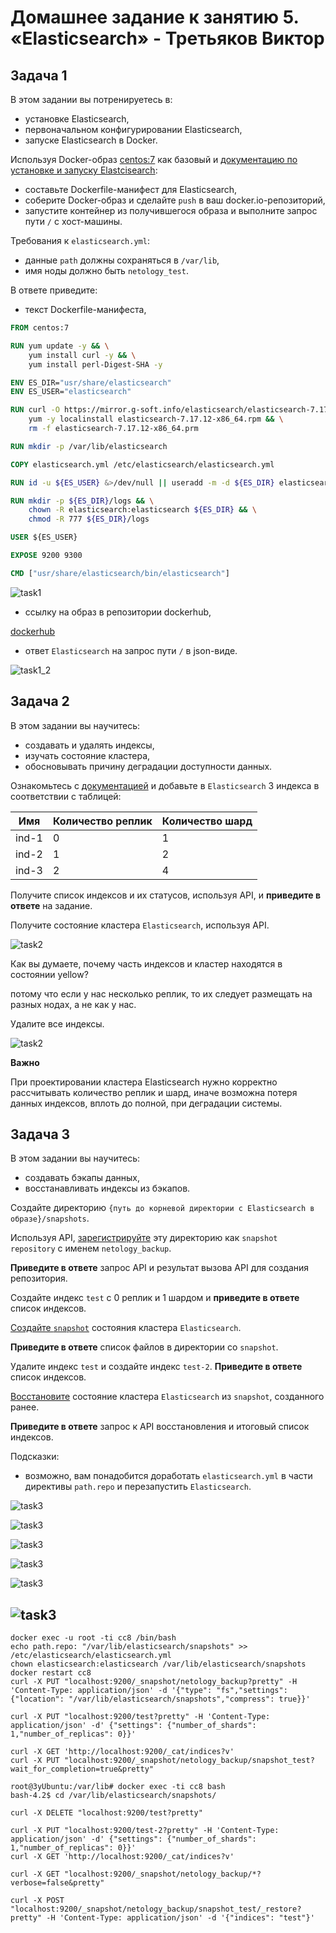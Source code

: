 # Домашнее задание к занятию 5. «Elasticsearch» - Третьяков Виктор

## Задача 1

В этом задании вы потренируетесь в:

- установке Elasticsearch,
- первоначальном конфигурировании Elasticsearch,
- запуске Elasticsearch в Docker.

Используя Docker-образ [centos:7](https://hub.docker.com/_/centos) как базовый и 
[документацию по установке и запуску Elastcisearch](https://www.elastic.co/guide/en/elasticsearch/reference/current/targz.html):

- составьте Dockerfile-манифест для Elasticsearch,
- соберите Docker-образ и сделайте `push` в ваш docker.io-репозиторий,
- запустите контейнер из получившегося образа и выполните запрос пути `/` c хост-машины.

Требования к `elasticsearch.yml`:

- данные `path` должны сохраняться в `/var/lib`,
- имя ноды должно быть `netology_test`.

В ответе приведите:

- текст Dockerfile-манифеста,

```dockerfile
FROM centos:7

RUN yum update -y && \
    yum install curl -y && \
    yum install perl-Digest-SHA -y

ENV ES_DIR="usr/share/elasticsearch"
ENV ES_USER="elasticsearch"

RUN curl -O https://mirror.g-soft.info/elasticsearch/elasticsearch-7.17.12-x86_64.rpm && \
    yum -y localinstall elasticsearch-7.17.12-x86_64.rpm && \
    rm -f elasticsearch-7.17.12-x86_64.prm

RUN mkdir -p /var/lib/elasticsearch

COPY elasticsearch.yml /etc/elasticsearch/elasticsearch.yml

RUN id -u ${ES_USER} &>/dev/null || useradd -m -d ${ES_DIR} elasticsearch

RUN mkdir -p ${ES_DIR}/logs && \
    chown -R elasticsearch:elasticsearch ${ES_DIR} && \
    chmod -R 777 ${ES_DIR}/logs

USER ${ES_USER}

EXPOSE 9200 9300

CMD ["usr/share/elasticsearch/bin/elasticsearch"]
```

![task1](/bd_devops/elastic/task1.png)

- ссылку на образ в репозитории dockerhub,

[dockerhub](https://hub.docker.com/repository/docker/vityatre/vityatre-elastic/general)

- ответ `Elasticsearch` на запрос пути `/` в json-виде.

![task1_2](/bd_devops/elastic/task1_2.png)

## Задача 2

В этом задании вы научитесь:

- создавать и удалять индексы,
- изучать состояние кластера,
- обосновывать причину деградации доступности данных.

Ознакомьтесь с [документацией](https://www.elastic.co/guide/en/elasticsearch/reference/current/indices-create-index.html) 
и добавьте в `Elasticsearch` 3 индекса в соответствии с таблицей:

| Имя | Количество реплик | Количество шард |
|-----|-------------------|-----------------|
| ind-1| 0 | 1 |
| ind-2 | 1 | 2 |
| ind-3 | 2 | 4 |

Получите список индексов и их статусов, используя API, и **приведите в ответе** на задание.

Получите состояние кластера `Elasticsearch`, используя API.

![task2](/bd_devops/elastic/task2.png)

Как вы думаете, почему часть индексов и кластер находятся в состоянии yellow?

потому что если у нас несколько реплик, то их следует размещать на разных нодах, а не как у нас. 

Удалите все индексы.

![task2](/bd_devops/elastic/task2_2.png)

**Важно**

При проектировании кластера Elasticsearch нужно корректно рассчитывать количество реплик и шард,
иначе возможна потеря данных индексов, вплоть до полной, при деградации системы.

## Задача 3

В этом задании вы научитесь:

- создавать бэкапы данных,
- восстанавливать индексы из бэкапов.

Создайте директорию `{путь до корневой директории с Elasticsearch в образе}/snapshots`.

Используя API, [зарегистрируйте](https://www.elastic.co/guide/en/elasticsearch/reference/current/snapshots-register-repository.html#snapshots-register-repository) 
эту директорию как `snapshot repository` c именем `netology_backup`.

**Приведите в ответе** запрос API и результат вызова API для создания репозитория.

Создайте индекс `test` с 0 реплик и 1 шардом и **приведите в ответе** список индексов.

[Создайте `snapshot`](https://www.elastic.co/guide/en/elasticsearch/reference/current/snapshots-take-snapshot.html) 
состояния кластера `Elasticsearch`.

**Приведите в ответе** список файлов в директории со `snapshot`.

Удалите индекс `test` и создайте индекс `test-2`. **Приведите в ответе** список индексов.

[Восстановите](https://www.elastic.co/guide/en/elasticsearch/reference/current/snapshots-restore-snapshot.html) состояние
кластера `Elasticsearch` из `snapshot`, созданного ранее. 

**Приведите в ответе** запрос к API восстановления и итоговый список индексов.

Подсказки:

- возможно, вам понадобится доработать `elasticsearch.yml` в части директивы `path.repo` и перезапустить `Elasticsearch`.

![task3](/bd_devops/elastic/task3_1.png)

![task3](/bd_devops/elastic/task3_2.png)

![task3](/bd_devops/elastic/task3_3.png)

![task3](/bd_devops/elastic/task3_4.png)

![task3](/bd_devops/elastic/task3_5.png)

![task3](/bd_devops/elastic/task3_6.png)
---

```
docker exec -u root -ti cc8 /bin/bash
echo path.repo: "/var/lib/elasticsearch/snapshots" >> /etc/elasticsearch/elasticsearch.yml 
chown elasticsearch:elasticsearch /var/lib/elasticsearch/snapshots
docker restart cc8
curl -X PUT "localhost:9200/_snapshot/netology_backup?pretty" -H 'Content-Type: application/json' -d '{"type": "fs","settings": {"location": "/var/lib/elasticsearch/snapshots","compress": true}}'

curl -X PUT "localhost:9200/test?pretty" -H 'Content-Type: application/json' -d' {"settings": {"number_of_shards": 1,"number_of_replicas": 0}}'

curl -X GET 'http://localhost:9200/_cat/indices?v'
curl -X PUT "localhost:9200/_snapshot/netology_backup/snapshot_test?wait_for_completion=true&pretty"

root@3yUbuntu:/var/lib# docker exec -ti cc8 bash
bash-4.2$ cd /var/lib/elasticsearch/snapshots/

curl -X DELETE "localhost:9200/test?pretty"

curl -X PUT "localhost:9200/test-2?pretty" -H 'Content-Type: application/json' -d' {"settings": {"number_of_shards": 1,"number_of_replicas": 0}}'
curl -X GET 'http://localhost:9200/_cat/indices?v'

curl -X GET "localhost:9200/_snapshot/netology_backup/*?verbose=false&pretty"

curl -X POST "localhost:9200/_snapshot/netology_backup/snapshot_test/_restore?pretty" -H 'Content-Type: application/json' -d '{"indices": "test"}'
```